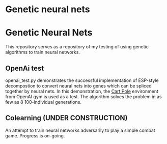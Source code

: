 # Genetic neural nets

Genetic Neural Nets
====
This repository serves as a repository of my testing of using genetic algorithms to train neural networks.

OpenAi test
----
openai_test.py demonstrates the successful implementation of ESP-style decompostion to convert neural nets into genes which can be spliced together by neural nets. In this demonstration, the [Cart Pole](https://gym.openai.com/envs/CartPole-v0) environment from OpenAI gym  is used as a test. The algorithm solves the problem in as few as 8 100-individual generations.

Colearning (UNDER CONSTRUCTION)
----
An attempt to train neural networks adversarily to play a simple combat game. Progress is on-going.